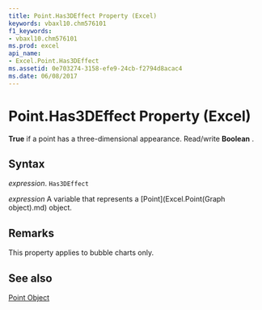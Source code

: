 ```yaml
---
title: Point.Has3DEffect Property (Excel)
keywords: vbaxl10.chm576101
f1_keywords:
- vbaxl10.chm576101
ms.prod: excel
api_name:
- Excel.Point.Has3DEffect
ms.assetid: 0e703274-3158-efe9-24cb-f2794d8acac4
ms.date: 06/08/2017
---
```



# Point.Has3DEffect Property (Excel)

 **True** if a point has a three-dimensional appearance. Read/write **Boolean** .


## Syntax

 _expression_. `Has3DEffect`

 _expression_ A variable that represents a [Point](Excel.Point(Graph object).md) object.


## Remarks

This property applies to bubble charts only.


## See also


[Point Object](Excel.Point(object).md)

